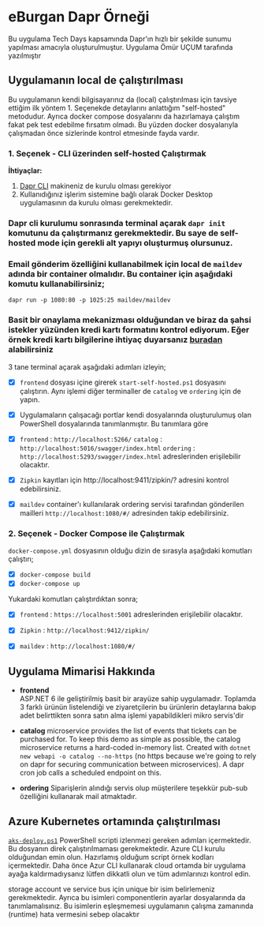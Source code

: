 # eBurgan Dapr Örneği

Bu uygulama Tech Days kapsamında Dapr'ın hızlı bir şekilde sunumu yapılması amacıyla oluşturulmuştur. Uygulama Ömür UÇUM tarafında yazılmıştır

## Uygulamanın local de çalıştırılması

Bu uygulamanın kendi bilgisayarınız da (local) çalıştırılması için tavsiye ettiğim ilk yöntem 1. Seçenekde detaylarını anlattığım "self-hosted" metodudur. Ayrıca docker compose dosyalarını da hazırlamaya çalıştım fakat pek test edebilme fırsatım olmadı. Bu yüzden docker dosyalarıyla çalışmadan önce sizlerinde kontrol etmesinde fayda vardır.


### 1. Seçenek - CLI üzerinden self-hosted Çalıştırmak

**İhtiyaçlar:** 

1) [Dapr CLI](https://docs.dapr.io/getting-started/install-dapr-cli/) makineniz de kurulu olması gerekiyor
2) Kullanıdığınız işlerim sistemine bağlı olarak Docker Desktop uygulamasının da kurulu olması gerekmektedir.

### Dapr cli kurulumu sonrasında terminal açarak `dapr init` komutunu da çalıştırmanız gerekmektedir. Bu saye de self-hosted mode için gerekli alt yapıyı oluşturmuş olursunuz.

### Email gönderim özelliğini kullanabilmek için local de `maildev` adında bir container olmalıdır. Bu container için aşağıdaki komutu kullanabilirsiniz;

`dapr run -p 1080:80 -p 1025:25 maildev/maildev`

### Basit bir onaylama mekanizması olduğundan ve biraz da şahsi istekler yüzünden kredi kartı formatını kontrol ediyorum. Eğer örnek kredi kartı bilgilerine ihtiyaç duyarsanız [buradan](https://support.bluesnap.com/docs/test-credit-card-numbers) alabilirsiniz

3 tane terminal açarak aşağıdaki adımları izleyin;

- [x] `frontend` dosyası içine girerek `start-self-hosted.ps1` dosyasını çalıştırın. Aynı işlemi diğer terminaller de `catalog` ve `ordering` için de yapın.

- [x] Uygulamaların çalışacağı portlar kendi dosyalarında oluşturulumuş olan PowerShell dosyalarında tanımlanmıştır. Bu tanımlara göre 

- [x] `frontend` : `http://localhost:5266/` 
	  `catalog` : `http://localhost:5016/swagger/index.html` 
	  `ordering` : `http://localhost:5293/swagger/index.html` adreslerinden erişilebilir olacaktır.

- [x] `Zipkin` kayıtları için http://localhost:9411/zipkin/? adresini kontrol edebilirsiniz.

- [x] `maildev` container'ı kullanılarak ordering servisi tarafından gönderilen mailleri `http://localhost:1080/#/` adresinden takip edebilirsiniz.


### 2. Seçenek - Docker Compose ile Çalıştırmak

`docker-compose.yml` dosyasının olduğu dizin de sırasyla aşağıdaki komutları çalıştırı;

- [x] `docker-compose build`
- [x] `docker-compose up`

Yukardaki komutları çalıştırdıktan sonra;

- [x] `frontend` : `https://localhost:5001` adreslerinden erişilebilir olacaktır.
- [x] `Zipkin` : `http://localhost:9412/zipkin/`
- [x] `maildev` : `http://localhost:1080/#/`


## Uygulama Mimarisi Hakkında

- **frontend** 	
	ASP.NET 6 ile geliştirilmiş basit bir arayüze sahip uygulamadır. Toplamda 3 farklı ürünün listelendiği ve ziyaretçilerin bu ürünlerin detaylarına bakıp adet belirttikten sonra satın alma işlemi yapabildikleri mikro servis'dir

- **catalog** 
	microservice provides the list of events that tickets can be purchased for. To keep this demo as simple as possible, the catalog microservice returns a hard-coded in-memory list. Created with `dotnet new webapi -o catalog --no-https` (no https because we're going to rely on dapr for securing communication between microservices). A dapr cron job calls a scheduled endpoint on this.

- **ordering** 
	Siparişlerin alındığı servis olup müşterilere teşekkür pub-sub özelliğini kullanarak mail atmaktadır.


## Azure Kubernetes ortamında çalıştırılması
[`aks-deploy.ps1`](aks-deploy.ps1) PowerShell scripti izlenmezi gereken adımları içermektedir. Bu dosyanın direk çalıştırılmaması gerekmektedir. Azure CLI kurulu olduğundan emin olun. Hazırlamış olduğum script örnek kodları içermektedir. Daha önce Azur CLI kullanarak cloud ortamda bir uygulama ayağa kaldırmadıysanız lütfen dikkatli olun ve tüm adımlarınızı kontrol edin.

storage account ve service bus için unique bir isim belirlemeniz gerekmektedir. Ayrıca bu isimleri componentlerin ayarlar dosyalarında da tanımlamalısınız. Bu isimlerin eşleşmemesi uygulamanın çalışma zamanında (runtime) hata vermesini sebep olacaktır